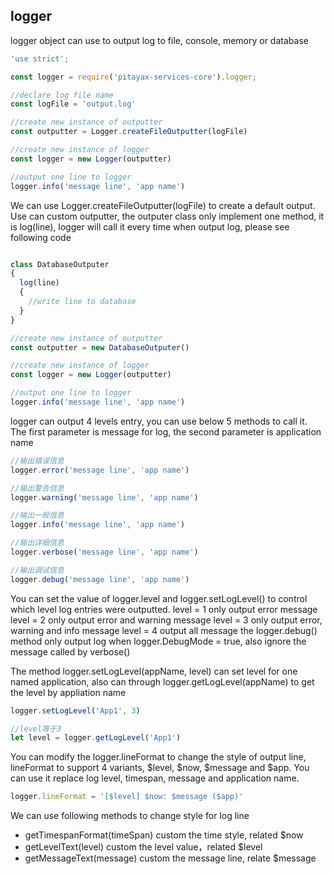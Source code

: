 ## logger
logger object can use to output log to file, console, memory or database

``` javascript
'use strict';

const logger = require('pitayax-services-core').logger;

//declare log file name
const logFile = 'output.log'

//create new instance of outputter
const outputter = Logger.createFileOutputter(logFile)

//create new instance of logger
const logger = new Logger(outputter)

//output one line to logger
logger.info('message line', 'app name')
```

We can use Logger.createFileOutputter(logFile) to create a default output. Use can custom outputter, the outputer class only implement one method, it is log(line), logger will call it every time when output log, please see following code

``` javascript

class DatabaseOutputer
{
  log(line)
  {
    //write line to database
  }
}

//create new instance of outputter
const outputter = new DatabaseOutputer()

//create new instance of logger
const logger = new Logger(outputter)

//output one line to logger
logger.info('message line', 'app name')

```

logger can output 4 levels entry, you can use below 5 methods to call it. The first parameter is message for log, the second parameter is application name

``` javascript
//输出错误信息
logger.error('message line', 'app name')

//输出警告信息
logger.warning('message line', 'app name')

//输出一般信息
logger.info('message line', 'app name')

//输出详细信息
logger.verbose('message line', 'app name')

//输出调试信息
logger.debug('message line', 'app name')
```

You can set the value of logger.level and logger.setLogLevel() to control which level log entries were outputted.
level = 1 only output error message
level = 2 only output error and warning message
level = 3 only output error, warning and info message
level = 4 output all message
the logger.debug() method only output log when logger.DebugMode = true, also ignore the message called by verbose()

The method logger.setLogLevel(appName, level) can set level for one named application, also can through logger.getLogLevel(appName) to get the level by appliation name

``` javascript
logger.setLogLevel('App1', 3)

//level等于3
let level = logger.getLogLevel('App1')

```

You can modify the logger.lineFormat to change the style of output line, lineFormat to support 4 variants,  $level, $now, $message and $app. You can use it replace log level, timespan, message and application name.

``` javascript
logger.lineFormat = '[$level] $now: $message ($app)'
```
We can use following methods to change style for log line
- getTimespanFormat(timeSpan) custom the time style, related $now
- getLevelText(level) custom the level value，related $level
- getMessageText(message) custom the message line, relate $message
